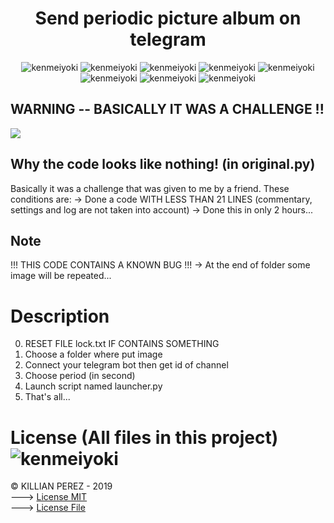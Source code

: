 <h1 align="center"> Send periodic picture album on telegram </h1>

<p align="center">
  <img src="https://img.shields.io/badge/status-UNSTABLE-yellow.svg?style=plastic" alt="kenmeiyoki" />
  <img src="https://img.shields.io/badge/last%20update-2021--03--29-informational?style=plastic" alt="kenmeiyoki" />
  <img src="https://img.shields.io/github/issues/Kenmeiyoki/periodic-send-image-album-telegram?style=plastic" alt="kenmeiyoki" />
  <img src="https://img.shields.io/github/release/Kenmeiyoki/periodic-send-image-album-telegram?style=plastic" alt="kenmeiyoki" />
  <img src="https://img.shields.io/github/forks/Kenmeiyoki/periodic-send-image-album-telegram?style=plastic" alt="kenmeiyoki" />
  <img src="https://img.shields.io/github/stars/Kenmeiyoki/periodic-send-image-album-telegram?style=plastic" alt="kenmeiyoki" />
  <img src="https://img.shields.io/github/license/Kenmeiyoki/periodic-send-image-album-telegram?style=plastic" alt="kenmeiyoki" />
  <img src="https://img.shields.io/badge/Made%20with-PYTHON%203.9-1f425f?style=plastic" alt="kenmeiyoki" />
</p>

## WARNING -- BASICALLY IT WAS A CHALLENGE !!
<img src="https://cdn.kprz.fr/git/warn.png">

## Why the code looks like nothing! (in original.py)
Basically it was a challenge that was given to me by a friend. These conditions are:
→ Done a code WITH LESS THAN 21 LINES (commentary, settings and log are not taken into account)
→ Done this in only 2 hours...

## Note
!!! THIS CODE CONTAINS A KNOWN BUG !!!
→ At the end of folder some image will be repeated...


# Description
0. RESET FILE lock.txt IF CONTAINS SOMETHING
1. Choose a folder where put image
2. Connect your telegram bot then get id of channel
3. Choose period (in second)
4. Launch script named launcher.py
5. That's all...

# License (All files in this project)  <img src="https://img.shields.io/github/license/Kenmeiyoki/periodic-send-image-album-telegram?style=plastic" alt="kenmeiyoki" />
© KILLIAN PEREZ - 2019 <BR/>
---> [License MIT](https://lbesson.mit-license.org/)<BR/>
---> [License File](LICENSE)


